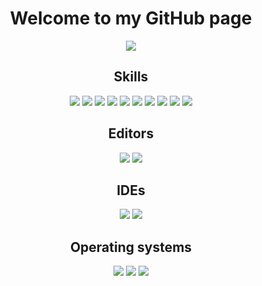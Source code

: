 <div align="center">

# Welcome to my GitHub page
</div>

<div align="center">
<picture>
  <img src="https://github-readme-stats.vercel.app/api?username=viking1304&show_icons=true&bg_color=0,0b00ff,0028ff,196cff,007eff&title_color=b2f2ff&text_color=fff&icon_color=b2f2ff" >
</picture>
</div>

<div align="center">

## Skills
<picture>
  <img src="https://img.shields.io/badge/HTML5-E34F26?style=for-the-badge&logo=html5&logoColor=white" >
</picture>
<picture>
  <img src="https://img.shields.io/badge/CSS3-1572B6?style=for-the-badge&logo=css3&logoColor=white" >
</picture>
<picture>
  <img src="https://img.shields.io/badge/Bootstrap-563D7C?style=for-the-badge&logo=bootstrap&logoColor=white" >
</picture>
<picture>
  <img src="https://img.shields.io/badge/PHP-777BB4?style=for-the-badge&logo=php&logoColor=white" >
</picture>
<picture>
  <img src="https://img.shields.io/badge/jQuery-0769AD?style=for-the-badge&logo=jquery&logoColor=white" >
</picture>
<picture>
  <img src="https://img.shields.io/badge/Python-14354C?style=for-the-badge&logo=python&logoColor=white" >
</picture>
<picture>
  <img src="https://img.shields.io/badge/Shell_Script-121011?style=for-the-badge&logo=gnu-bash&logoColor=white" >
</picture>
<picture>
  <img src="https://img.shields.io/badge/Delphi-B22222?style=for-the-badge&logo=delphi&logoColor=white" >
</picture>
<picture>
  <img src="https://img.shields.io/badge/MySQL-005C84?style=for-the-badge&logo=mysql&logoColor=white" >
</picture>
<picture>
  <img src="https://img.shields.io/badge/Markdown-000000?style=for-the-badge&logo=markdown&logoColor=white" >
</picture>

  ## Editors
<picture>
  <img src="https://img.shields.io/badge/Visual_Studio_Code-0078D4?style=for-the-badge&logo=visual%20studio%20code&logoColor=white" >
</picture>
<picture>
  <img src="https://img.shields.io/badge/NeoVim-%2357A143.svg?&style=for-the-badge&logo=neovim&logoColor=white" >
</picture>

## IDEs
<picture>
  <img src="https://img.shields.io/badge/PyCharm-14354C.svg?&style=for-the-badge&logo=PyCharm&logoColor=white" >
</picture>
<picture>
  <img src="https://img.shields.io/badge/Delphi_RAD_Studio-B22222?style=for-the-badge&logo=delphi&logoColor=white" >
</picture>

## Operating systems
<picture>
  <img src="https://img.shields.io/badge/mac%20os-333333?style=for-the-badge&logo=apple&logoColor=white" >
</picture>
<picture>
  <img src="https://img.shields.io/badge/Windows-0078D6?style=for-the-badge&logo=windows&logoColor=white" >
</picture>
<picture>
  <img src="https://img.shields.io/badge/Linux-FCC624?style=for-the-badge&logo=linux&logoColor=black" >
</picture>
</div>





<!--
**viking1304/viking1304** is a ✨ _special_ ✨ repository because its `README.md` (this file) appears on your GitHub profile.

Here are some ideas to get you started:

- 🔭 I’m currently working on ...
- 🌱 I’m currently learning ...
- 👯 I’m looking to collaborate on ...
- 🤔 I’m looking for help with ...
- 💬 Ask me about ...
- 📫 How to reach me: ...
- 😄 Pronouns: ...
- ⚡ Fun fact: ...

[![viking1304's GitHub stats](https://github-readme-stats.vercel.app/api?username=viking1304&show_icons=true&bg_color=0,0b00ff,0028ff,196cff,007eff&title_color=b2f2ff&text_color=fff&icon_color=b2f2ff)](https://github.com/viking1304/)

-->
